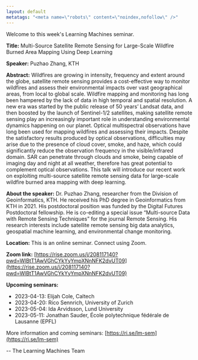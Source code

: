 ```yaml
---
layout: default
metatags: "<meta name=\"robots\" content=\"noindex,nofollow\" />"
---
```

Welcome to this week's Learning Machines seminar.

**Title:** Multi-Source Satellite Remote Sensing for Large-Scale Wildfire Burned Area Mapping Using Deep Learning

**Speaker:** Puzhao Zhang, KTH

**Abstract:** Wildfires are growing in intensity, frequency and extent around the globe, satellite remote sensing provides a cost-effective way to monitor wildfires and assess their environmental impacts over vast geographical areas, from local to global scale. Wildfire mapping and monitoring has long been hampered by the lack of data in high temporal and spatial resolution. A new era was started by the public release of 50 years’ Landsat data, and then boosted by the launch of Sentinel-1/2 satellites, making satellite remote sensing play an increasingly important role in understanding environmental dynamics happening on our planet. Optical multispectral observations have long been used for mapping wildfires and assessing their impacts. Despite the satisfactory results produced by optical observations, difficulties may arise due to the presence of cloud cover, smoke, and haze, which could significantly reduce the observation frequency in the visible/infrared domain. SAR can penetrate through clouds and smoke, being capable of imaging day and night at all weather, therefore has great potential to complement optical observations. This talk will introduce our recent work on exploiting multi-source satellite remote sensing data for large-scale wildfire burned area mapping with deep learning.

**About the speaker:** Dr. Puzhao Zhang, researcher from the Division of Geoinformatics, KTH. He received his PhD degree in Geoinformatics from KTH in 2021. His postdoctoral position was funded by the Digital Futures Postdoctoral fellowship. He is co-editing a special issue “Multi-source Data with Remote Sensing Techniques” for the journal Remote Sensing. His research interests include satellite remote sensing big data analytics, geospatial machine learning, and environmental change monitoring.

**Location:** This is an online seminar. Connect using Zoom.

**Zoom link:** [https://rise.zoom.us/j/208117140?pwd=WlBtT1AwVGhCYkYyYmpXNnNFK2dvUT09](https://rise.zoom.us/j/208117140?pwd=WlBtT1AwVGhCYkYyYmpXNnNFK2dvUT09)

**Upcoming seminars:**

* 2023-04-13: Elijah Cole, Caltech
* 2023-04-20: Rico Sennrich, University of Zurich
* 2023-05-04: Ida Arvidsson, Lund University
* 2023-05-11: Jonathan Sauder, École polytechnique fédérale de Lausanne (EPFL)

More information and coming seminars: [https://ri.se/lm-sem](https://ri.se/lm-sem)

-- The Learning Machines Team

